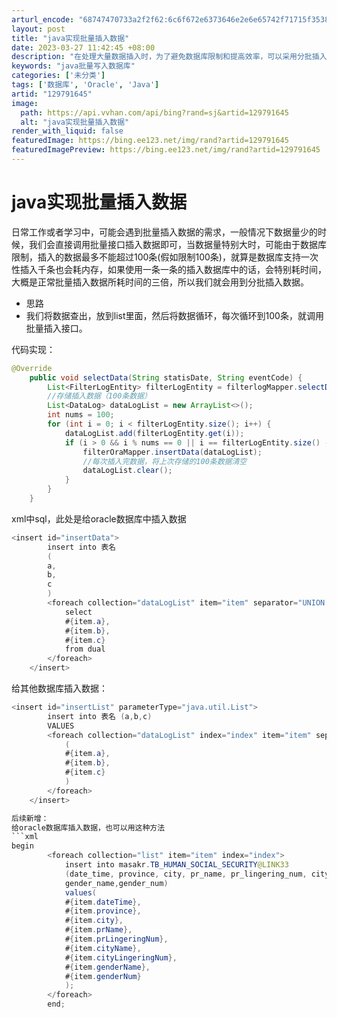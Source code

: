 ```yaml
---
arturl_encode: "68747470733a2f2f62:6c6f672e6373646e2e6e65742f71715f35383534353732312f:61727469636c652f64657461696c732f313239373931363435"
layout: post
title: "java实现批量插入数据"
date: 2023-03-27 11:42:45 +08:00
description: "在处理大量数据插入时，为了避免数据库限制和提高效率，可以采用分批插入策略。文章介绍了将数据放入列表，"
keywords: "java批量写入数据库"
categories: ['未分类']
tags: ['数据库', 'Oracle', 'Java']
artid: "129791645"
image:
  path: https://api.vvhan.com/api/bing?rand=sj&artid=129791645
  alt: "java实现批量插入数据"
render_with_liquid: false
featuredImage: https://bing.ee123.net/img/rand?artid=129791645
featuredImagePreview: https://bing.ee123.net/img/rand?artid=129791645
---
```


# java实现批量插入数据

日常工作或者学习中，可能会遇到批量插入数据的需求，一般情况下数据量少的时候，我们会直接调用批量接口插入数据即可，当数据量特别大时，可能由于数据库限制，插入的数据最多不能超过100条(假如限制100条)，就算是数据库支持一次性插入千条也会耗内存，如果使用一条一条的插入数据库中的话，会特别耗时间，大概是正常批量插入数据所耗时间的三倍，所以我们就会用到分批插入数据。

* 思路
* 我们将数据查出，放到list里面，然后将数据循环，每次循环到100条，就调用批量插入接口。

代码实现：

```java
@Override
    public void selectData(String statisDate, String eventCode) {
        List<FilterLogEntity> filterLogEntity = filterlogMapper.selectData(statisDate, eventCode);
        //存储插入数据（100条数据）
        List<DataLog> dataLogList = new ArrayList<>();
        int nums = 100;
        for (int i = 0; i < filterLogEntity.size(); i++) {
            dataLogList.add(filterLogEntity.get(i));
            if (i > 0 && i % nums == 0 || i == filterLogEntity.size() - 1) {
                filterOraMapper.insertData(dataLogList);
                //每次插入完数据，将上次存储的100条数据清空
                dataLogList.clear();
            }
        }
    }

```

xml中sql，此处是给oracle数据库中插入数据

```java
<insert id="insertData">
		insert into 表名
		(
		a,
		b,
		c
		)
		<foreach collection="dataLogList" item="item" separator="UNION ALL">
			select
			#{item.a},
			#{item.b},
			#{item.c}
			from dual
		</foreach>
	</insert>

```

给其他数据库插入数据：

```java
<insert id="insertList" parameterType="java.util.List">
		insert into 表名 (a,b,c)
		VALUES
		<foreach collection="dataLogList" index="index" item="item" separator="," >
			(
			#{item.a},
			#{item.b},
			#{item.c}
			)
		</foreach>
	</insert>

```

```java
后续新增：
给oracle数据库插入数据，也可以用这种方法
```xml
begin
        <foreach collection="list" item="item" index="index">
            insert into masakr.TB_HUMAN_SOCIAL_SECURITY@LINK33
            (date_time, province, city, pr_name, pr_lingering_num, city_name, city_lingering_num,
            gender_name,gender_num)
            values(
            #{item.dateTime},
            #{item.province},
            #{item.city},
            #{item.prName},
            #{item.prLingeringNum},
            #{item.cityName},
            #{item.cityLingeringNum},
            #{item.genderName},
            #{item.genderNum}
            );
        </foreach>
        end;

```

```


```